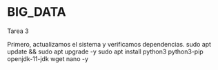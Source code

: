 # BIG_DATA


Tarea 3

Primero, actualizamos el sistema y verificamos dependencias.
sudo apt update && sudo apt upgrade -y
sudo apt install python3 python3-pip openjdk-11-jdk wget nano -y
